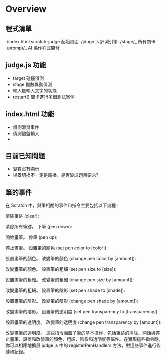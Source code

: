 # Overview

## 程式清單

./index.html scratch-judge 起始畫面
./jduge.js 評測引擎
./stage/_ 所有關卡
./prompt/_ AI 協作程式開發

## judge.js 功能

- target 碰撞偵測
- stage 變數異動偵測
- 輸入框輸入文字的功能
- restart() 關卡進行多個測試案例

## index.html 功能

- 偵測滑鼠事件
- 偵測鍵盤輸入
-

## 目前已知問題

- 變數沒有顯示
- 場景切換不一定是廣播，是否變成題目要求?

## 筆的事件

在 Scratch 中，與筆相關的事件和指令主要包括以下幾種：

清除筆跡 (clear):

清除所有筆跡。
下筆 (pen down):

開始畫筆。
停筆 (pen up):

停止畫筆。
設置筆的顏色 (set pen color to [color]):

設置畫筆的顏色。
改變筆的顏色 (change pen color by [amount]):

改變畫筆的顏色。
設置筆的粗細 (set pen size to [size]):

設置畫筆的粗細。
改變筆的粗細 (change pen size by [amount]):

改變畫筆的粗細。
設置筆的陰影 (set pen shade to [shade]):

設置畫筆的陰影。
改變筆的陰影 (change pen shade by [amount]):

改變畫筆的陰影。
設置筆的透明度 (set pen transparency to [transparency]):

設置畫筆的透明度。
改變筆的透明度 (change pen transparency by [amount]):

改變畫筆的透明度。
這些指令涵蓋了筆的基本操作，包括筆跡的清除、開始與停止畫筆、設置和改變筆的顏色、粗細、陰影和透明度等屬性。在實現這些指令時，你可以相應地擴展 judge.js 中的 registerPenHandlers 方法，對這些事件進行監聽和記錄。

